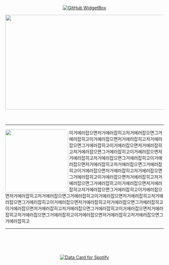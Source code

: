 <div align="center">
  
[![GitHub WidgetBox](https://github-widgetbox.vercel.app/api/profile?username=eonduck2&data=followers,repositories,stars,commits)](https://github.com/Jurredr/github-widgetbox)

<div align="center">
<a href="https://github.com/devxb/gitanimals">
<img
  src="https://render.gitanimals.org/farms/eonduck2"
  width="600"
  height="300"
/>
</a>
</div>

<br/>
<br/>

---

<div align="left">
  <img align="left" height="200" style="border-radius:7px" src="https://i.namu.wiki/i/7TpJiMdLkh0CF5BaXepxTiVtNYB57y__0jodJaqmUIMdrIfP0xMA790M7IYb5tU4S0uWAZYHeBijlqerp9Y3ao_dLGuiHHdr2z-GmprkDMk1wZfnL8YrUyf7HCti7T-si9zOBp3DUUjUCzZe4ox1Cg.webp"  />
<span>이거에러잡으면저거에러잡히고저거에러잡으면그거에러잡히고이거에러잡으면저거에러잡히고저거에러잡으면그거에러잡히고이거에러잡으면저거에러잡히고저거에러잡으면그거에러잡히고이거에러잡으면저거에러잡히고저거에러잡으면그거에러잡히고이거에러잡으면저거에러잡히고저거에러잡으면그거에러잡히고이거에러잡으면저거에러잡히고저거에러잡으면그거에러잡히고이거에러잡으면저거에러잡히고저거에러잡으면그거에러잡히고이거에러잡으면저거에러잡히고저거에러잡으면그거에러잡히고이거에러잡으면저거에러잡히고저거에러잡으면그거에러잡히고이거에러잡으면저거에러잡히고저거에러잡으면그거에러잡히고이거에러잡으면저거에러잡히고저거에러잡으면그거에러잡히고이거에러잡으면저거에러잡히고저거에러잡으면그거에러잡히고이거에러잡으면저거에러잡히고저거에러잡으면그거에러잡히고이거에러잡으면저거에러잡히고저거에러잡으면그거에러잡히고</span>
</div>

---

<br/>
<br/>
<br/>
<br/>



<a href="https://data-card-for-spotify.herokuapp.com/card?user_id=31ahf5obk3y6weke7yslqv6vv6z4">
  <img src="https://data-card-for-spotify.herokuapp.com/api/card?user_id=31ahf5obk3y6weke7yslqv6vv6z4&show_border=1&custom_title=idontwannabeyouanymore&limit=3" alt="Data Card for Spotify">
</a>

</div>
